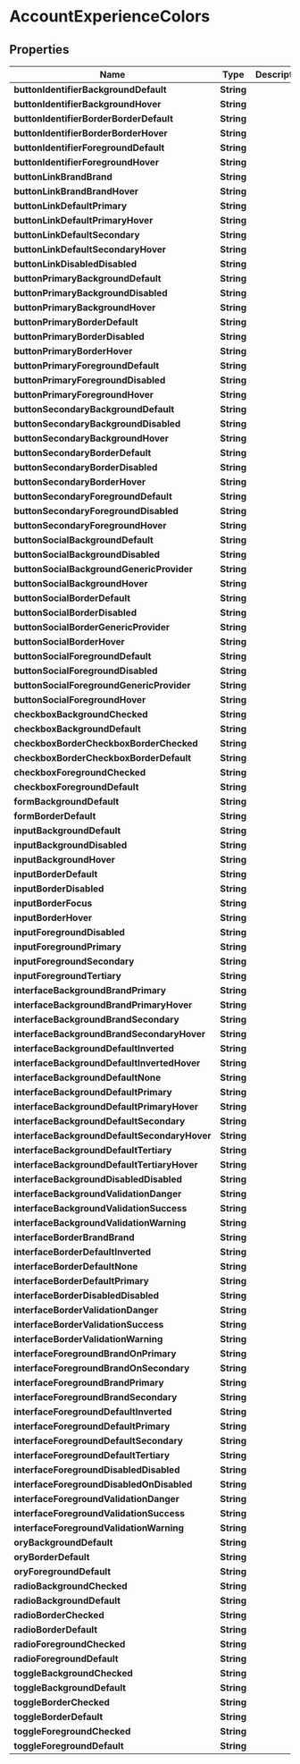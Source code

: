 

# AccountExperienceColors


## Properties

| Name | Type | Description | Notes |
|------------ | ------------- | ------------- | -------------|
|**buttonIdentifierBackgroundDefault** | **String** |  |  [optional] |
|**buttonIdentifierBackgroundHover** | **String** |  |  [optional] |
|**buttonIdentifierBorderBorderDefault** | **String** |  |  [optional] |
|**buttonIdentifierBorderBorderHover** | **String** |  |  [optional] |
|**buttonIdentifierForegroundDefault** | **String** |  |  [optional] |
|**buttonIdentifierForegroundHover** | **String** |  |  [optional] |
|**buttonLinkBrandBrand** | **String** |  |  [optional] |
|**buttonLinkBrandBrandHover** | **String** |  |  [optional] |
|**buttonLinkDefaultPrimary** | **String** |  |  [optional] |
|**buttonLinkDefaultPrimaryHover** | **String** |  |  [optional] |
|**buttonLinkDefaultSecondary** | **String** |  |  [optional] |
|**buttonLinkDefaultSecondaryHover** | **String** |  |  [optional] |
|**buttonLinkDisabledDisabled** | **String** |  |  [optional] |
|**buttonPrimaryBackgroundDefault** | **String** |  |  [optional] |
|**buttonPrimaryBackgroundDisabled** | **String** |  |  [optional] |
|**buttonPrimaryBackgroundHover** | **String** |  |  [optional] |
|**buttonPrimaryBorderDefault** | **String** |  |  [optional] |
|**buttonPrimaryBorderDisabled** | **String** |  |  [optional] |
|**buttonPrimaryBorderHover** | **String** |  |  [optional] |
|**buttonPrimaryForegroundDefault** | **String** |  |  [optional] |
|**buttonPrimaryForegroundDisabled** | **String** |  |  [optional] |
|**buttonPrimaryForegroundHover** | **String** |  |  [optional] |
|**buttonSecondaryBackgroundDefault** | **String** |  |  [optional] |
|**buttonSecondaryBackgroundDisabled** | **String** |  |  [optional] |
|**buttonSecondaryBackgroundHover** | **String** |  |  [optional] |
|**buttonSecondaryBorderDefault** | **String** |  |  [optional] |
|**buttonSecondaryBorderDisabled** | **String** |  |  [optional] |
|**buttonSecondaryBorderHover** | **String** |  |  [optional] |
|**buttonSecondaryForegroundDefault** | **String** |  |  [optional] |
|**buttonSecondaryForegroundDisabled** | **String** |  |  [optional] |
|**buttonSecondaryForegroundHover** | **String** |  |  [optional] |
|**buttonSocialBackgroundDefault** | **String** |  |  [optional] |
|**buttonSocialBackgroundDisabled** | **String** |  |  [optional] |
|**buttonSocialBackgroundGenericProvider** | **String** |  |  [optional] |
|**buttonSocialBackgroundHover** | **String** |  |  [optional] |
|**buttonSocialBorderDefault** | **String** |  |  [optional] |
|**buttonSocialBorderDisabled** | **String** |  |  [optional] |
|**buttonSocialBorderGenericProvider** | **String** |  |  [optional] |
|**buttonSocialBorderHover** | **String** |  |  [optional] |
|**buttonSocialForegroundDefault** | **String** |  |  [optional] |
|**buttonSocialForegroundDisabled** | **String** |  |  [optional] |
|**buttonSocialForegroundGenericProvider** | **String** |  |  [optional] |
|**buttonSocialForegroundHover** | **String** |  |  [optional] |
|**checkboxBackgroundChecked** | **String** |  |  [optional] |
|**checkboxBackgroundDefault** | **String** |  |  [optional] |
|**checkboxBorderCheckboxBorderChecked** | **String** |  |  [optional] |
|**checkboxBorderCheckboxBorderDefault** | **String** |  |  [optional] |
|**checkboxForegroundChecked** | **String** |  |  [optional] |
|**checkboxForegroundDefault** | **String** |  |  [optional] |
|**formBackgroundDefault** | **String** |  |  [optional] |
|**formBorderDefault** | **String** |  |  [optional] |
|**inputBackgroundDefault** | **String** |  |  [optional] |
|**inputBackgroundDisabled** | **String** |  |  [optional] |
|**inputBackgroundHover** | **String** |  |  [optional] |
|**inputBorderDefault** | **String** |  |  [optional] |
|**inputBorderDisabled** | **String** |  |  [optional] |
|**inputBorderFocus** | **String** |  |  [optional] |
|**inputBorderHover** | **String** |  |  [optional] |
|**inputForegroundDisabled** | **String** |  |  [optional] |
|**inputForegroundPrimary** | **String** |  |  [optional] |
|**inputForegroundSecondary** | **String** |  |  [optional] |
|**inputForegroundTertiary** | **String** |  |  [optional] |
|**interfaceBackgroundBrandPrimary** | **String** |  |  [optional] |
|**interfaceBackgroundBrandPrimaryHover** | **String** |  |  [optional] |
|**interfaceBackgroundBrandSecondary** | **String** |  |  [optional] |
|**interfaceBackgroundBrandSecondaryHover** | **String** |  |  [optional] |
|**interfaceBackgroundDefaultInverted** | **String** |  |  [optional] |
|**interfaceBackgroundDefaultInvertedHover** | **String** |  |  [optional] |
|**interfaceBackgroundDefaultNone** | **String** |  |  [optional] |
|**interfaceBackgroundDefaultPrimary** | **String** |  |  [optional] |
|**interfaceBackgroundDefaultPrimaryHover** | **String** |  |  [optional] |
|**interfaceBackgroundDefaultSecondary** | **String** |  |  [optional] |
|**interfaceBackgroundDefaultSecondaryHover** | **String** |  |  [optional] |
|**interfaceBackgroundDefaultTertiary** | **String** |  |  [optional] |
|**interfaceBackgroundDefaultTertiaryHover** | **String** |  |  [optional] |
|**interfaceBackgroundDisabledDisabled** | **String** |  |  [optional] |
|**interfaceBackgroundValidationDanger** | **String** |  |  [optional] |
|**interfaceBackgroundValidationSuccess** | **String** |  |  [optional] |
|**interfaceBackgroundValidationWarning** | **String** |  |  [optional] |
|**interfaceBorderBrandBrand** | **String** |  |  [optional] |
|**interfaceBorderDefaultInverted** | **String** |  |  [optional] |
|**interfaceBorderDefaultNone** | **String** |  |  [optional] |
|**interfaceBorderDefaultPrimary** | **String** |  |  [optional] |
|**interfaceBorderDisabledDisabled** | **String** |  |  [optional] |
|**interfaceBorderValidationDanger** | **String** |  |  [optional] |
|**interfaceBorderValidationSuccess** | **String** |  |  [optional] |
|**interfaceBorderValidationWarning** | **String** |  |  [optional] |
|**interfaceForegroundBrandOnPrimary** | **String** |  |  [optional] |
|**interfaceForegroundBrandOnSecondary** | **String** |  |  [optional] |
|**interfaceForegroundBrandPrimary** | **String** |  |  [optional] |
|**interfaceForegroundBrandSecondary** | **String** |  |  [optional] |
|**interfaceForegroundDefaultInverted** | **String** |  |  [optional] |
|**interfaceForegroundDefaultPrimary** | **String** |  |  [optional] |
|**interfaceForegroundDefaultSecondary** | **String** |  |  [optional] |
|**interfaceForegroundDefaultTertiary** | **String** |  |  [optional] |
|**interfaceForegroundDisabledDisabled** | **String** |  |  [optional] |
|**interfaceForegroundDisabledOnDisabled** | **String** |  |  [optional] |
|**interfaceForegroundValidationDanger** | **String** |  |  [optional] |
|**interfaceForegroundValidationSuccess** | **String** |  |  [optional] |
|**interfaceForegroundValidationWarning** | **String** |  |  [optional] |
|**oryBackgroundDefault** | **String** |  |  [optional] |
|**oryBorderDefault** | **String** |  |  [optional] |
|**oryForegroundDefault** | **String** |  |  [optional] |
|**radioBackgroundChecked** | **String** |  |  [optional] |
|**radioBackgroundDefault** | **String** |  |  [optional] |
|**radioBorderChecked** | **String** |  |  [optional] |
|**radioBorderDefault** | **String** |  |  [optional] |
|**radioForegroundChecked** | **String** |  |  [optional] |
|**radioForegroundDefault** | **String** |  |  [optional] |
|**toggleBackgroundChecked** | **String** |  |  [optional] |
|**toggleBackgroundDefault** | **String** |  |  [optional] |
|**toggleBorderChecked** | **String** |  |  [optional] |
|**toggleBorderDefault** | **String** |  |  [optional] |
|**toggleForegroundChecked** | **String** |  |  [optional] |
|**toggleForegroundDefault** | **String** |  |  [optional] |



